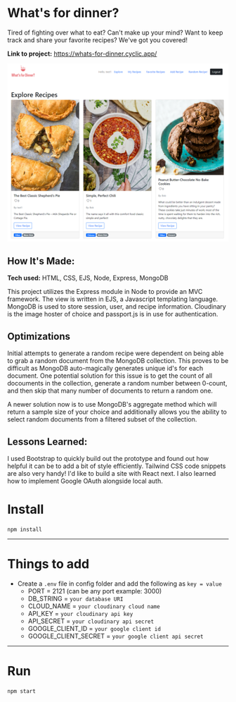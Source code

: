 # What's for dinner?
Tired of fighting over what to eat? Can't make up your mind? Want to keep track and share your favorite recipes? We've got you covered!

**Link to project:** https://whats-for-dinner.cyclic.app/

![Website showing recipes and food](https://github.com/Nam-Nguyen-Dev/whats-for-dinner/blob/main/public/imgs/wfdss.PNG)

## How It's Made:

**Tech used:** HTML, CSS, EJS, Node, Express, MongoDB

This project utilizes the Express module in Node to provide an MVC framework. The view is written in EJS, a Javascript templating language. MongoDB is used to store session, user, and recipe information. Cloudinary is the image hoster of choice and passport.js is in use for authentication.

## Optimizations

Initial attempts to generate a random recipe were dependent on being able to grab a random document from the MongoDB collection. This proves to be difficult as MongoDB auto-magically generates unique id's for each document. One potential solution for this issue is to get the count of all docouments in the collection, generate a random number between 0-count, and then skip that many number of documents to return a random one.

A newer solution now is to use MongoDB's aggregate method which will return a sample size of your choice and additionally allows you the ability to select random documents from a filtered subset of the collection.

## Lessons Learned:

I used Bootstrap to quickly build out the prototype and found out how helpful it can be to add a bit of style efficiently. Tailwind CSS code snippets are also very handy! I'd like to build a site with React next. I also learned how to implement Google OAuth alongside local auth. 



# Install

`npm install`

---

# Things to add

- Create a `.env` file in config folder and add the following as `key = value`
  - PORT = 2121 (can be any port example: 3000)
  - DB_STRING = `your database URI`
  - CLOUD_NAME = `your cloudinary cloud name`
  - API_KEY = `your cloudinary api key`
  - API_SECRET = `your cloudinary api secret`
  - GOOGLE_CLIENT_ID = `your google client id`
  - GOOGLE_CLIENT_SECRET = `your google client api secret`

---

# Run

`npm start`
